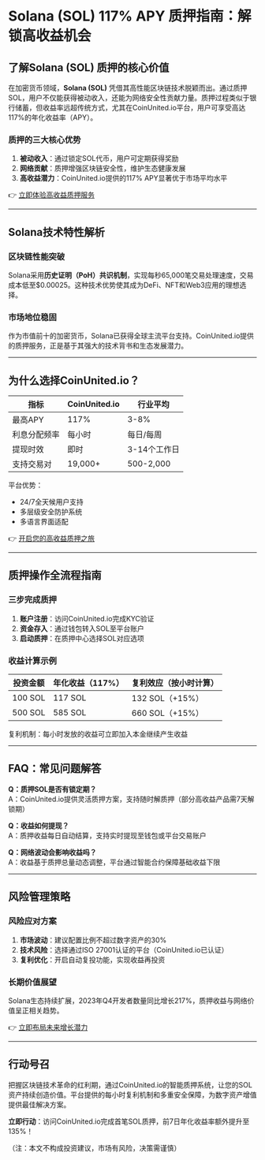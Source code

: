 # Solana (SOL) 117% APY 质押指南：解锁高收益机会  

## 了解Solana (SOL) 质押的核心价值  

在加密货币领域，**Solana (SOL)** 凭借其高性能区块链技术脱颖而出。通过质押SOL，用户不仅能获得被动收入，还能为网络安全性贡献力量。质押过程类似于银行储蓄，但收益率远超传统方式，尤其在CoinUnited.io平台，用户可享受高达117%的年化收益率（APY）。  

### 质押的三大核心优势  
1. **被动收入**：通过锁定SOL代币，用户可定期获得奖励  
2. **网络贡献**：质押增强区块链安全性，维护生态健康发展  
3. **高收益潜力**：CoinUnited.io提供的117% APY显著优于市场平均水平  

👉 [立即体验高收益质押服务](https://bit.ly/okx_welcome)  

---

## Solana技术特性解析  

### 区块链性能突破  
Solana采用**历史证明（PoH）共识机制**，实现每秒65,000笔交易处理速度，交易成本低至$0.00025。这种技术优势使其成为DeFi、NFT和Web3应用的理想选择。  

### 市场地位稳固  
作为市值前十的加密货币，Solana已获得全球主流平台支持。CoinUnited.io提供的质押服务，正是基于其强大的技术背书和生态发展潜力。  

---

## 为什么选择CoinUnited.io？  

| 指标                | CoinUnited.io         | 行业平均              |  
|---------------------|-----------------------|-----------------------|  
| 最高APY             | 117%                 | 3-8%                 |  
| 利息分配频率        | 每小时                | 每日/每周            |  
| 提现时效            | 即时                  | 3-14个工作日         |  
| 支持交易对          | 19,000+               | 500-2,000            |  

平台优势：  
- 24/7全天候用户支持  
- 多层级安全防护系统  
- 多语言界面适配  

👉 [开启您的高收益质押之旅](https://bit.ly/okx_welcome)  

---

## 质押操作全流程指南  

### 三步完成质押  
1. **账户注册**：访问CoinUnited.io完成KYC验证  
2. **资金存入**：通过钱包转入SOL至平台账户  
3. **启动质押**：在质押中心选择SOL对应选项  

### 收益计算示例  
| 投资金额 | 年化收益（117%） | 复利效应（按小时计算） |  
|----------|------------------|------------------------|  
| 100 SOL  | 117 SOL          | 132 SOL（+15%）        |  
| 500 SOL  | 585 SOL          | 660 SOL（+15%）        |  

复利机制：每小时发放的收益可立即加入本金继续产生收益  

---

## FAQ：常见问题解答  

**Q：质押SOL是否有锁定期？**  
A：CoinUnited.io提供灵活质押方案，支持随时解质押（部分高收益产品需7天解锁期）  

**Q：收益如何提现？**  
A：质押收益每日自动结算，支持实时提现至钱包或平台交易账户  

**Q：网络波动会影响收益吗？**  
A：收益基于质押总量动态调整，平台通过智能合约保障基础收益下限  

---

## 风险管理策略  

### 风险应对方案  
1. **市场波动**：建议配置比例不超过数字资产的30%  
2. **技术风险**：选择通过ISO 27001认证的平台（CoinUnited.io已认证）  
3. **复利优化**：开启自动复投功能，实现收益再投资  

### 长期价值展望  
Solana生态持续扩展，2023年Q4开发者数量同比增长217%，质押收益与网络价值呈正相关趋势。  

👉 [立即布局未来增长潜力](https://bit.ly/okx_welcome)  

---

## 行动号召  

把握区块链技术革命的红利期，通过CoinUnited.io的智能质押系统，让您的SOL资产持续创造价值。平台提供的每小时复利机制和多重安全保障，为数字资产增值提供最佳解决方案。  

**立即行动**：访问CoinUnited.io完成首笔SOL质押，前7日年化收益率额外提升至135%！  

（注：本文不构成投资建议，市场有风险，决策需谨慎）